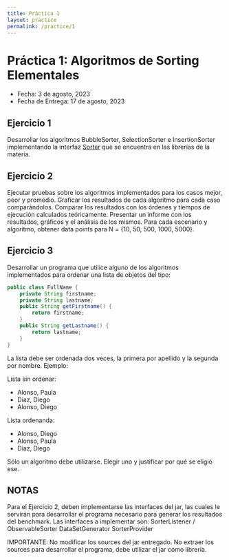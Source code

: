 ```yaml
---
title: Práctica 1
layout: practice
permalink: /practice/1
---
```


# Práctica 1: Algoritmos de Sorting Elementales

* Fecha: 3 de agosto, 2023
* Fecha de Entrega: 17 de agosto, 2023

## Ejercicio 1

Desarrollar los algoritmos BubbleSorter, SelectionSorter e InsertionSorter implementando la interfaz [Sorter](../resources/Sorter.java) que se encuentra en las librerías de la materia.

## Ejercicio 2

Ejecutar pruebas sobre los algoritmos implementados para los casos mejor, peor y promedio. 
Graficar los resultados de cada algoritmo para cada caso comparándolos. 
Comparar los resultados con los órdenes y tiempos de ejecución calculados teóricamente.
Presentar un informe con los resultados, gráficos y el análisis de los mismos.
Para cada escenario y algoritmo, obtener data points para N = {10, 50, 500, 1000, 5000}.

## Ejercicio 3

Desarrollar un programa que utilice alguno de los algoritmos implementados para ordenar una lista de objetos del tipo:

```java
public class FullName {
	private String firstname;
	private String lastname;
	public String getFirstname() {
		return firstname;
	}
	public String getLastname() {
		return lastname;
	}
}
```

La lista debe ser ordenada dos veces, la primera por apellido y la segunda por nombre. 
Ejemplo:

Lista sin ordenar:

* Alonso, Paula
* Diaz, Diego
* Alonso, Diego

Lista ordenanda:

* Alonso, Diego
* Alonso, Paula
* Diaz, Diego

Sólo un algoritmo debe utilizarse. Elegir uno y justificar por qué se eligió ese.

## NOTAS

Para el Ejercicio 2, deben implementarse las interfaces del jar, las cuales le servirán para desarrollar el programa necesario para generar los resultados del benchmark.
Las interfaces a implementar son:
SorterListener / ObservableSorter
DataSetGenerator
SorterProvider

IMPORTANTE:
No modificar los sources del jar entregado.
No extraer los sources para desarrollar el programa, debe utilizar el jar como librería.
